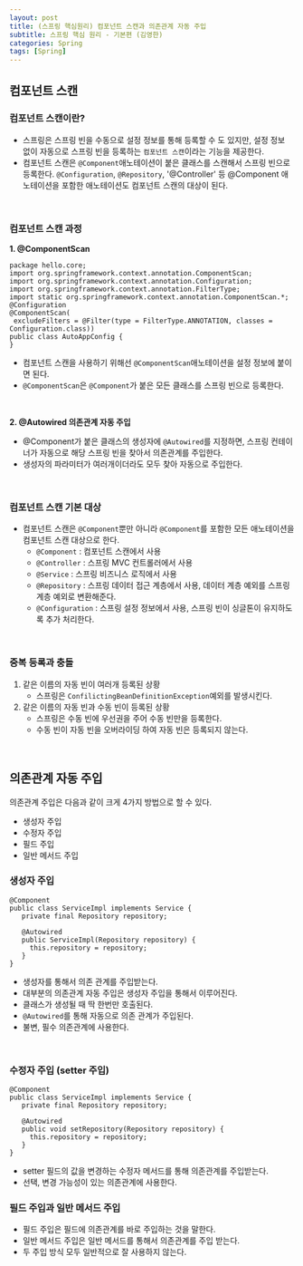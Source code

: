 ```yaml
---
layout: post
title: (스프링 핵심원리) 컴포넌트 스캔과 의존관계 자동 주입
subtitle: 스프링 핵심 원리 - 기본편 (김영한)
categories: Spring
tags: [Spring]
---
```


## 컴포넌트 스캔
### 컴포넌트 스캔이란?
- 스프링은 스프링 빈을 수동으로 설정 정보를 통해 등록할 수 도 있지만, 설정 정보 없이 자동으로 스프링 빈을 등록하는 `컴포넌트 스캔`이라는 기능을 제공한다.
- 컴포넌트 스캔은 `@Component`애노테이션이 붙은 클래스를 스캔해서 스프링 빈으로 등록한다. `@Configuration`, `@Repository`, '@Controller' 등 @Component 애노테이션을 포함한 애노테이션도 컴포넌트 스캔의 대상이 된다.
<br>

### 컴포넌트 스캔 과정
  
**1. @ComponentScan**
```
package hello.core;
import org.springframework.context.annotation.ComponentScan;
import org.springframework.context.annotation.Configuration;
import org.springframework.context.annotation.FilterType;
import static org.springframework.context.annotation.ComponentScan.*;
@Configuration
@ComponentScan(
 excludeFilters = @Filter(type = FilterType.ANNOTATION, classes =
Configuration.class))
public class AutoAppConfig {
}
```
  - 컴포넌트 스캔을 사용하기 위해선 `@ComponentScan`애노테이션을 설정 정보에 붙이면 된다.
  - `@ComponentScan`은 `@Component`가 붙은 모든 클래스를 스프링 빈으로 등록한다.
<br>
  
**2. @Autowired 의존관계 자동 주입**
  - @Component가 붙은 클래스의 생성자에 `@Autowired`를 지정하면, 스프링 컨테이너가 자동으로 해당 스프링 빈을 찾아서 의존관계를 주입한다.
  - 생성자의 파라미터가 여러개이더라도 모두 찾아 자동으로 주입한다.
<br>

### 컴포넌트 스캔 기본 대상
  - 컴포넌트 스캔은 `@Component`뿐만 아니라 `@Component`를 포함한 모든 애노테이션을 컴포넌트 스캔 대상으로 한다.
    - `@Component` : 컴포넌트 스캔에서 사용
    - `@Controller` : 스프링 MVC 컨트롤러에서 사용
    - `@Service` : 스프링 비즈니스 로직에서 사용
    - `@Repository` : 스프링 데이터 접근 계층에서 사용, 데이터 계층 예외를 스프링 계층 예외로 변환해준다.
    - `@Configuration` : 스프링 설정 정보에서 사용, 스프링 빈이 싱글톤이 유지하도록 추가 처리한다.
<br>

### 중복 등록과 충돌
1. 같은 이름의 자동 빈이 여러개 등록된 상황
   - 스프링은 `ConfilictingBeanDefinitionException`예외를 발생시킨다.
2. 같은 이름의 자동 빈과 수동 빈이 등록된 상황
   - 스프링은 수동 빈에 우선권을 주어 수동 빈만을 등록한다.
   - 수동 빈이 자동 빈을 오버라이딩 하여 자동 빈은 등록되지 않는다.
<br>

## 의존관계 자동 주입
의존관계 주입은 다음과 같이 크게 4가지 방법으로 할 수 있다.
- 생성자 주입
- 수정자 주입
- 필드 주입
- 일반 메서드 주입

### 생성자 주입
```
@Component
public class ServiceImpl implements Service {
   private final Repository repository;

   @Autowired
   public ServiceImpl(Repository repository) {
     this.repository = repository;
   }
}
```
- 생성자를 통해서 의존 관계를 주입받는다.
- 대부분의 의존관계 자동 주입은 생성자 주입을 통해서 이루어진다.
- 클래스가 생성될 때 딱 한번만 호출된다.
- `@Autowired`를 통해 자동으로 의존 관계가 주입된다.
- 불변, 필수 의존관계에 사용한다.
<br>

### 수정자 주입 (setter 주입)
```
@Component
public class ServiceImpl implements Service {
   private final Repository repository;

   @Autowired
   public void setRepository(Repository repository) {
     this.repository = repository;
   }
}
```
- setter 필드의 값을 변경하는 수정자 메서드를 통해 의존관계를 주입받는다.
- 선택, 변경 가능성이 있는 의존관계에 사용한다.

### 필드 주입과 일반 메서드 주입
- 필드 주입은 필드에 의존관계를 바로 주입하는 것을 말한다.
- 일반 메서드 주입은 일반 메서드를 통해서 의존관계를 주입 받는다.
- 두 주입 방식 모두 일반적으로 잘 사용하지 않는다.

